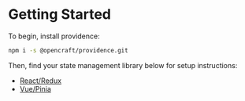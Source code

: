# Getting Started

To begin, install providence:

``` bash
npm i -s @opencraft/providence.git
```

Then, find your state management library below for setup instructions:

* [React/Redux](redux.md)
* [Vue/Pinia](pinia.md)
